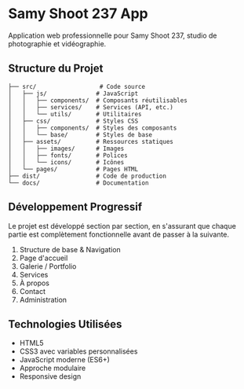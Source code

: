 # Samy Shoot 237 App

Application web professionnelle pour Samy Shoot 237, studio de photographie et vidéographie.

## Structure du Projet

```
├── src/                  # Code source
│   ├── js/              # JavaScript
│   │   ├── components/  # Composants réutilisables
│   │   ├── services/    # Services (API, etc.)
│   │   └── utils/       # Utilitaires
│   ├── css/             # Styles CSS
│   │   ├── components/  # Styles des composants
│   │   └── base/        # Styles de base
│   ├── assets/          # Ressources statiques
│   │   ├── images/      # Images
│   │   ├── fonts/       # Polices
│   │   └── icons/       # Icônes
│   └── pages/           # Pages HTML
├── dist/                # Code de production
└── docs/                # Documentation
```

## Développement Progressif

Le projet est développé section par section, en s'assurant que chaque partie est complètement fonctionnelle avant de passer à la suivante.

1. Structure de base & Navigation
2. Page d'accueil
3. Galerie / Portfolio
4. Services
5. À propos
6. Contact
7. Administration

## Technologies Utilisées

- HTML5
- CSS3 avec variables personnalisées
- JavaScript moderne (ES6+)
- Approche modulaire
- Responsive design
